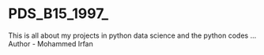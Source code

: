 # PDS_B15_1997_
This is all about my projects in  python data science and the python codes ... 
Author - Mohammed Irfan
